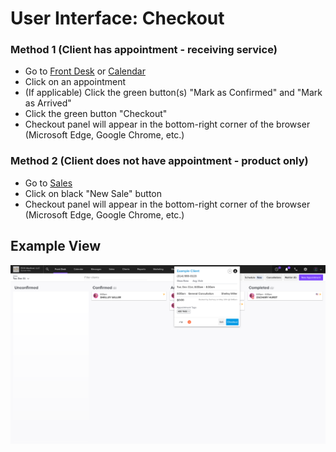 # User Interface: Checkout

### Method 1 (Client has appointment - receiving service)
- Go to [Front Desk](https://dashboard.boulevard.io/home) or [Calendar](https://dashboard.boulevard.io/calendar)
- Click on an appointment
- (If applicable) Click the green button(s) "Mark as Confirmed" and "Mark as Arrived"
- Click the green button "Checkout"
- Checkout panel will appear in the bottom-right corner of the browser (Microsoft Edge, Google Chrome, etc.)

### Method 2 (Client does not have appointment - product only)
- Go to [Sales](https://dashboard.boulevard.io/sales)
- Click on black "New Sale" button
- Checkout panel will appear in the bottom-right corner of the browser (Microsoft Edge, Google Chrome, etc.)

## Example View
![Checkout](./image1.png)